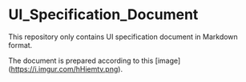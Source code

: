 # UI_Specification_Document
This repository only contains UI specification document in Markdown format.

The document is prepared according to this [image] (https://i.imgur.com/hHiemtv.png).
